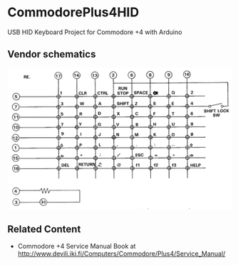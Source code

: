 # CommodorePlus4HID

USB HID Keyboard Project for Commodore +4 with Arduino

## Vendor schematics

![C+4 keyboard](images/commodore_plus4_keyboard.gif)

## Related Content

- Commodore +4 Service Manual Book at http://www.devili.iki.fi/Computers/Commodore/Plus4/Service_Manual/
